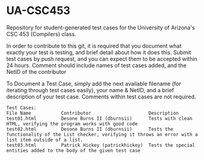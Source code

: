 # UA-CSC453
Repository for student-generated test cases for the University of Arizona's CSC 453 (Compilers) class.

In order to contribute to this git, it is required that you document what exactly your test is testing, and brief detail about how it does this. Submit test cases by push request, and you can expect them to be accepted within 24 hours. Comment should include names of test cases added, and the NetID of the contributor

To Document a Test Case, simply add the next available filename (for iterating through test cases easily), your name & NetID, and a brief description of your test case. Comments within test cases are not required.
    
	Test Cases:
	File Name			Contributor						Description
	test01.html			Desone Burns II	(dburnsii)		Tests with clean HTML, verifying the program works with good code
	test02.html			Desone Burns II	(dburnsii)		Tests the functionality of the List checker, verifying it throws an error with a list item outside of a list.
	test03.html			Patrick Hickey (patrickhickey)	Tests the special entities added to the body of the given test case
